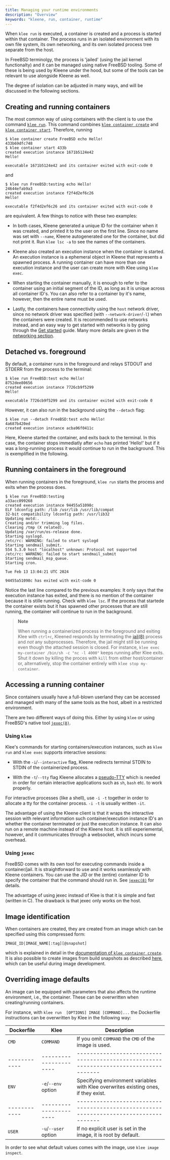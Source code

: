 ```yaml
---
title: Managing your runtime environments
description: "Overview"
keywords: "kleene, run, container, runtime"
---
```


When `klee run` is executed, a container is created and a process is started
within that container. The process runs in an isolated
environment with its own file system, its own networking, and its own isolated
process tree separate from the host.

In FreeBSD terminolgy, the process is 'jailed' (using the jail kernel functionalty)
and it can be managed using native FreeBSD tooling. Some of these is being used by
Kleene under the hood, but some of the tools can be relevant to use alongside Kleene
as well.

The degree of isolation can be adjusted in many ways, and will be discussed in the
following sections.

## Creating and running containers

The most common way of using containers with the client is to use the command
[`klee run`](/reference/klee/run).
This command combines [`klee container create`](/reference/klee/container_create) and
[`klee container start`](/reference/klee/start/).
Therefore, running

```console
$ klee container create FreeBSD echo Hello!
433b69dfc748
$ klee container start 433b
created execution instance 1671b5124e42
Hello!

executable 1671b5124e42 and its container exited with exit-code 0
```

and

```console
$ klee run FreeBSD:testing echo Hello!
24644efab9a3
created execution instance f2f4d2ef6c26
Hello!

executable f2f4d2ef6c26 and its container exited with exit-code 0
```

are equivalent. A few things to notice with these two examples:

- In both cases, Kleene generated a unique ID for the container when
  it was created, and printed it to the user on the first line. Since no name was
  set with `--name`, Kleene autogenerated one for the container, but did not
  print it. Run `klee lsc -a` to see the names of the containers.

- Kleene also created an execution instance when the container is started.
  An execution instance is a ephemeral object in Kleene that represents a spawned
  process. A running container can have more than one execution instance and the
  user can create more with Klee using `klee exec`.

- When starting the container manually, it is enough to refer to the container using
  an initial segment of the ID, as long as it is unique across all container ID's.
  You can also refer to a container by it's name, however, then the entire name must
  be used.

- Lastly, the containers have connectivity using the `host` network driver,
  since no network driver was specified (with `--network-driver`/`-l`)
  when the containers were created. It is recommended to use networks instead,
  and an easy way to get started with networks is by going through the [Get started](/get-started)
  guide. Many more details are given in the [networking section](/run/network/).

## Detached vs. foreground

By default, a container runs in the foreground and relays STDOUT and STDERR
from the process to the terminal:

```console
$ klee run FreeBSD:test echo Hello!
8752dee80656
created execution instance 7726cb9f5299
Hello!

executable 7726cb9f5299 and its container exited with exit-code 0
```

However, it can also run in the background using
the `--detach` flag:

```console
$ klee run --detach FreeBSD:test echo Hello!
4a687b420ed
created execution instance acba96f0411c
```

Here, Kleene started the container, and exits back to the terminal.
In this case, the container stops immediatly after `echo` has printed
'Hello!' but if it was a long-running process it would continue to
run in the background. This is exemplified in the following.

## Running containers in the foreground

When running containers in the foreground, `klee run` starts the
process and exits when the process does.

```
$ klee run FreeBSD:testing
a33acc099268
created execution instance 94455a51098c
ELF ldconfig path: /lib /usr/lib /usr/lib/compat
32-bit compatibility ldconfig path: /usr/lib32
Updating motd:.
Creating and/or trimming log files.
Clearing /tmp (X related).
Updating /var/run/os-release done.
Starting syslogd.
/etc/rc: WARNING: failed to start syslogd
Starting sendmail_submit.
554 5.3.0 host "localhost" unknown: Protocol not supported
/etc/rc: WARNING: failed to start sendmail_submit
Starting sendmail_msp_queue.
Starting cron.

Tue Feb 13 13:04:21 UTC 2024

94455a51098c has exited with exit-code 0
```

Notice the last line compared to the previous examples:
It only says that the execution instance has exited, and there is no mention of the
container because it is stille running. Check with `klee lsc`.
If the process that startede the container exists but it has spawned other
processes that are still running, the container will continue to run in the
background.

> **Note**
>
> When running a containerized process in the foreground and exiting Klee with
> `ctrl+c`, Kleened responds by terminating the [jail(8)](https://man.freebsd.org/cgi/man.cgi?query=jail)
> process and *not* any subprocesses.
> Therefore, the jail might still be running even though the attached session is
> closed. For instance, `klee exec my-container /bin/sh -c "nc -l 4000"`
> keeps running after Klee exits. Shut it down by killing the proces with `kill`
> from either host/container or, alternatively, stop the container entirely with
> `klee stop my-container`.

## Accessing a running container

Since containers usually have a full-blown userland they can be accessed and
managed with many of the same tools as the host, albeit in a restricted environment.

There are two different ways of doing this. Either by using `klee` or using FreeBSD's
native tool [`jexec(8)`](https://man.freebsd.org/cgi/man.cgi?query=jexec).

### Using `klee`

Klee's commands for starting containers/execution instances, such as `klee run` and
`klee exec` supports interactive sessions:

- With the `-i`/`--interactive` flag, Kleene redirects terminal STDIN to STDIN of
  the containerized process.

- With the `-t`/`--tty` flag Kleene allocates a [pseudo-TTY](https://man.freebsd.org/cgi/man.cgi?query=pty&)
  which is needed in order for certain interactive applications such as `sh`,
  `bash` etc. to work properly.

For interactive processes (like a shell), use `-i -t` together in
order to allocate a tty for the container process. `-i -t` is usually written `-it`.

The advantage of using the Kleene client is that it wraps the interactive session
with relevant information such container/execution instance ID's an whether the
container terminated or just the execution instance. It can also run on a remote
machine instead of the Kleene host. It is still experiemental, however, and
it communicates through a websocket, which incurs some overhead.

### Using `jexec`

FreeBSD comes with its own tool for executing commands inside a container/jail.
It is straightforward to use and it works seamlessly with Kleene containers.
You can use the JID or the (entire) container ID to specify the container
that the command should run in.
See [`jexec(8)`](https://man.freebsd.org/cgi/man.cgi?query=jexec) for details.

The advantage of using jexec instead of Klee is that it is simple and fast
(written in C). The drawback is that jexec only works on the host.

## Image identification

When containers are created, they are created from an image which can be specified
using this compressed form:

```
IMAGE_ID|IMAGE_NAME[:tag][@snapshot]
```

which is explained in detail in the [documentation of `klee container create`](/reference/klee/container_create).
It is also possible to create images from build snapshots as described [here](/building/snapshots),
which can be useful during image development.

## Overriding image defaults

An image can be equipped with parameters that also affects the runtime environment,
i.e., the container. These can be overwritten when creating/running containers.

For instance, with `klee run  [OPTIONS] IMAGE [COMMAND]...` the Dockerfile instructions
can be overwritten by Klee in the following way:

| Dockerfile | Klee                 | Description                                                                         |
|------------|----------------------|-------------------------------------------------------------------------------------|
| `CMD`      | `COMMAND`            | If you omit `COMMAND` the `CMD` of the image is used.                               |
|------------|----------------------|-------------------------------------------------------------------------------------|
| `ENV`      | `-e`/`--env` option  | Specifying environment variables with Klee overwrites existing ones, if they exist. |
|------------|----------------------|-------------------------------------------------------------------------------------|
| `USER`     | `-u`/`--user` option | If no explicit user is set in the image, it is root by default.                     |

In order to see what default values comes with the image, use `klee image inspect`.
